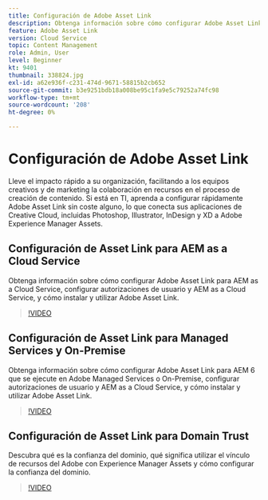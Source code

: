 ```yaml
---
title: Configuración de Adobe Asset Link
description: Obtenga información sobre cómo configurar Adobe Asset Link sin coste alguno, que conecta sus aplicaciones de Creative Cloud, incluidas Photoshop, Illustrator, InDesign y XD a Adobe Experience Manager Assets.
feature: Adobe Asset Link
version: Cloud Service
topic: Content Management
role: Admin, User
level: Beginner
kt: 9401
thumbnail: 338824.jpg
exl-id: a62e936f-c231-474d-9671-58815b2cb652
source-git-commit: b3e9251bdb18a008be95c1fa9e5c79252a74fc98
workflow-type: tm+mt
source-wordcount: '208'
ht-degree: 0%

---
```


# Configuración de Adobe Asset Link

Lleve el impacto rápido a su organización, facilitando a los equipos creativos y de marketing la colaboración en recursos en el proceso de creación de contenido. Si está en TI, aprenda a configurar rápidamente Adobe Asset Link sin coste alguno, lo que conecta sus aplicaciones de Creative Cloud, incluidas Photoshop, Illustrator, InDesign y XD a Adobe Experience Manager Assets.

## Configuración de Asset Link para AEM as a Cloud Service

Obtenga información sobre cómo configurar Adobe Asset Link para AEM as a Cloud Service, configurar autorizaciones de usuario y AEM as a Cloud Service, y cómo instalar y utilizar Adobe Asset Link.

>[!VIDEO](https://video.tv.adobe.com/v/338824?quality=12&learn=on)

## Configuración de Asset Link para Managed Services y On-Premise

Obtenga información sobre cómo configurar Adobe Asset Link para AEM 6 que se ejecute en Adobe Managed Services o On-Premise, configurar autorizaciones de usuario y AEM as a Cloud Service, y cómo instalar y utilizar Adobe Asset Link.

>[!VIDEO](https://video.tv.adobe.com/v/338823?quality=12&learn=on)


## Configuración de Asset Link para Domain Trust

Descubra qué es la confianza del dominio, qué significa utilizar el vínculo de recursos del Adobe con Experience Manager Assets y cómo configurar la confianza del dominio.

>[!VIDEO](https://video.tv.adobe.com/v/338825?quality=12&learn=on)
